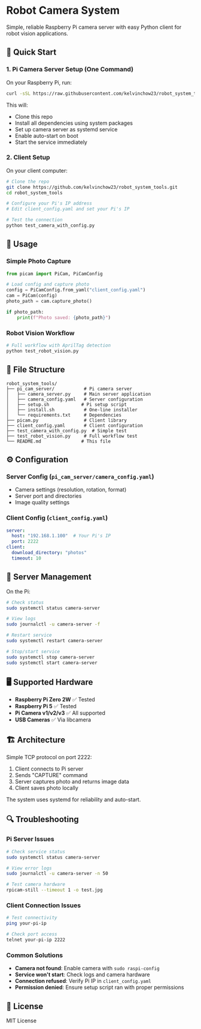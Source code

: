 # Robot Camera System

Simple, reliable Raspberry Pi camera server with easy Python client for robot vision applications.

## 🚀 Quick Start

### 1. Pi Camera Server Setup (One Command)

On your Raspberry Pi, run:
```bash
curl -sSL https://raw.githubusercontent.com/kelvinchow23/robot_system_tools/master/pi_cam_server/install.sh | bash
```

This will:
- Clone this repo
- Install all dependencies using system packages
- Set up camera server as systemd service
- Enable auto-start on boot
- Start the service immediately

### 2. Client Setup

On your client computer:

```bash
# Clone the repo
git clone https://github.com/kelvinchow23/robot_system_tools.git
cd robot_system_tools

# Configure your Pi's IP address
# Edit client_config.yaml and set your Pi's IP

# Test the connection
python test_camera_with_config.py
```

## 📱 Usage

### Simple Photo Capture

```python
from picam import PiCam, PiCamConfig

# Load config and capture photo
config = PiCamConfig.from_yaml("client_config.yaml")
cam = PiCam(config)
photo_path = cam.capture_photo()

if photo_path:
    print(f"Photo saved: {photo_path}")
```

### Robot Vision Workflow

```python
# Full workflow with AprilTag detection
python test_robot_vision.py
```

## 📁 File Structure

```
robot_system_tools/
├── pi_cam_server/           # Pi camera server
│   ├── camera_server.py     # Main server application
│   ├── camera_config.yaml   # Server configuration
│   ├── setup.sh            # Pi setup script
│   ├── install.sh           # One-line installer
│   └── requirements.txt     # Dependencies
├── picam.py                 # Client library
├── client_config.yaml       # Client configuration
├── test_camera_with_config.py  # Simple test
├── test_robot_vision.py     # Full workflow test
└── README.md               # This file
```

## ⚙️ Configuration

### Server Config (`pi_cam_server/camera_config.yaml`)
- Camera settings (resolution, rotation, format)
- Server port and directories
- Image quality settings

### Client Config (`client_config.yaml`)
```yaml
server:
  host: "192.168.1.100"  # Your Pi's IP
  port: 2222
client:
  download_directory: "photos"
  timeout: 10
```

## 🔧 Server Management

On the Pi:

```bash
# Check status
sudo systemctl status camera-server

# View logs
sudo journalctl -u camera-server -f

# Restart service
sudo systemctl restart camera-server

# Stop/start service
sudo systemctl stop camera-server
sudo systemctl start camera-server
```

## 🖥️ Supported Hardware

- **Raspberry Pi Zero 2W** ✅ Tested
- **Raspberry Pi 5** ✅ Tested  
- **Pi Camera v1/v2/v3** ✅ All supported
- **USB Cameras** ✅ Via libcamera

## 🏗️ Architecture

Simple TCP protocol on port 2222:
1. Client connects to Pi server
2. Sends "CAPTURE" command
3. Server captures photo and returns image data
4. Client saves photo locally

The system uses systemd for reliability and auto-start.

## 🔍 Troubleshooting

### Pi Server Issues
```bash
# Check service status
sudo systemctl status camera-server

# View error logs
sudo journalctl -u camera-server -n 50

# Test camera hardware
rpicam-still --timeout 1 -o test.jpg
```

### Client Connection Issues
```bash
# Test connectivity
ping your-pi-ip

# Check port access
telnet your-pi-ip 2222
```

### Common Solutions
- **Camera not found**: Enable camera with `sudo raspi-config`
- **Service won't start**: Check logs and camera hardware
- **Connection refused**: Verify Pi IP in `client_config.yaml`
- **Permission denied**: Ensure setup script ran with proper permissions

## 📄 License

MIT License
